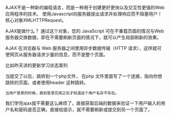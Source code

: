 AJAX不是一种新的编程语言，而是一种用于创建更好更快以及交互性更强的Web应用程序的技术。
使用Javascript向服务器提出请求并处理响应而不阻塞用户！核心对象XMLHTTPRequest。

AJAX能做什么？
通过这个对象，您的 JavaScript 可在不重载页面的情况与Web服务器交换数据，即在不需要刷新页面的情况下，就可以产生局部刷新的效果。

AJAX 在浏览器与 Web 服务器之间使用异步数据传输（HTTP 请求），这样就可使网页从服务器请求少量的信息，而不是整个页面。


比如昨天讲的更新学习状态案列

当提交了以后，跳转到一个php文件，
在php 文件里面写了一个连接，指向你想跳转的页面，或者使用header 这种跳转。

    当用户登录的时候，直到登录完成之后才知道这个用户名存不存在。
我们学完ajax就不需要这么麻烦了，直接获取后端的数据来验证一下用户输入的用户名和密码是否正确，直接给提示，就不需要刷新或提交到另一个页面了。

